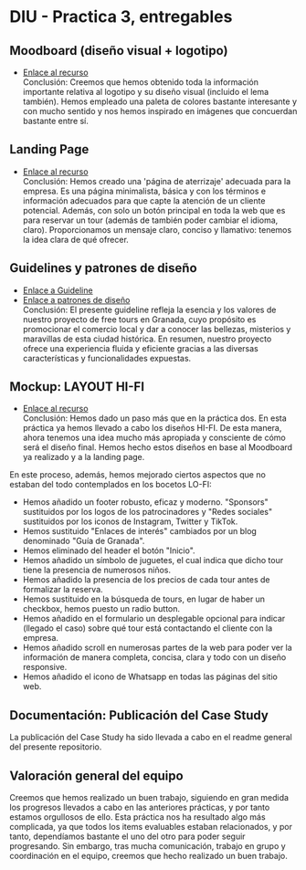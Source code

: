 # DIU - Practica 3, entregables

## Moodboard (diseño visual + logotipo)
* [Enlace al recurso](https://github.com/MrSquid0/DIU/blob/master/P3/Moodboard.png) \
Conclusión: Creemos que hemos obtenido toda la información importante relativa
al logotipo y su diseño visual (incluido el lema también). Hemos empleado una 
paleta de colores bastante interesante y con mucho sentido y nos hemos inspirado 
en imágenes que concuerdan bastante entre sí.

## Landing Page
* [Enlace al recurso](https://github.com/MrSquid0/DIU/blob/master/P3/Landing%20page.pdf) \
Conclusión: Hemos creado una 'página de aterrizaje' adecuada para la empresa. Es una 
página minimalista, básica y con los términos e información adecuados para que capte 
la atención de un cliente potencial. Además, con solo un botón principal en toda la web 
que es para reservar un tour (además de también poder cambiar el idioma, claro).
Proporcionamos un mensaje claro, conciso y llamativo: tenemos la idea clara de qué ofrecer.

## Guidelines y patrones de diseño
* [Enlace a Guideline](https://github.com/MrSquid0/DIU/blob/master/P3/Guideline.pdf)
* [Enlace a patrones de diseño](https://github.com/MrSquid0/DIU/blob/master/P3/Patrones%20de%20dise%C3%B1o.pdf) \
Conclusión: El presente guideline refleja la esencia y los valores de nuestro proyecto de 
free tours en Granada, cuyo propósito es promocionar el comercio local y dar a conocer las 
bellezas, misterios y maravillas de esta ciudad histórica. En resumen, nuestro proyecto 
ofrece una experiencia fluida y eficiente gracias a las diversas características y 
funcionalidades expuestas.


## Mockup: LAYOUT HI-FI
* [Enlace al recurso](https://github.com/MrSquid0/DIU/blob/master/P3/Bocetos%20HI-FI.pdf) \
Conclusión: Hemos dado un paso más que en la práctica dos. En esta práctica ya hemos 
llevado a cabo los diseños HI-FI. De esta manera, ahora tenemos una idea mucho más 
apropiada y consciente de cómo será el diseño final. Hemos hecho estos diseños en base 
al Moodboard ya realizado y a la landing page. 

En este proceso, además, hemos mejorado ciertos aspectos que no estaban del todo 
contemplados en los bocetos LO-FI:
- Hemos añadido un footer robusto, eficaz y moderno. "Sponsors" sustituidos por los logos de los 
patrocinadores y "Redes sociales" sustituidos por los iconos de Instagram, Twitter y TikTok.
- Hemos sustituido "Enlaces de interés" cambiados por un blog denominado "Guía de Granada".
- Hemos eliminado del header el botón "Inicio".
- Hemos añadido un símbolo de juguetes, el cual indica que dicho tour tiene la 
presencia de numerosos niños.
- Hemos añadido la presencia de los precios de cada tour antes de formalizar la reserva.
- Hemos sustituido en la búsqueda de tours, en lugar de haber un checkbox, hemos puesto un
radio button.
- Hemos añadido en el formulario un desplegable opcional para indicar (llegado el caso) sobre 
qué tour está contactando el cliente con la empresa.
- Hemos añadido scroll en numerosas partes de la web para poder ver la información de manera 
completa, concisa, clara y todo con un diseño responsive.
- Hemos añadido el icono de Whatsapp en todas las páginas del sitio web.


## Documentación: Publicación del Case Study
La publicación del Case Study ha sido llevada a cabo en el readme general del presente 
repositorio.


## Valoración general del equipo
Creemos que hemos realizado un buen trabajo, siguiendo en gran medida los progresos llevados 
a cabo en las anteriores prácticas, y por tanto estamos orgullosos de ello. Esta práctica nos 
ha resultado algo más complicada, ya que todos los items evaluables estaban relacionados, y por 
tanto, dependíamos bastante el uno del otro para poder seguir progresando. Sin embargo, tras mucha 
comunicación, trabajo en grupo y coordinación en el equipo, creemos que hecho realizado un buen 
trabajo.
 

